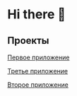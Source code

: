 # Hi there 👋
## Проекты

[Первое приложение](https://github.com/Cra5h23/java-explore-with-me)

[Третье приложение](https://github.com/Cra5h23/java-filmorate)

[Второе приложение](https://github.com/Cra5h23/java-shareit)
<!--
**Cra5h23/Cra5h23** is a ✨ _special_ ✨ repository because its `README.md` (this file) appears on your GitHub profile.

Here are some ideas to get you started:

- 🔭 I’m currently working on ...
- 🌱 I’m currently learning ...
- 👯 I’m looking to collaborate on ...
- 🤔 I’m looking for help with ...
- 💬 Ask me about ...
- 📫 How to reach me: ...
- 😄 Pronouns: ...
- ⚡ Fun fact: ...
-->
